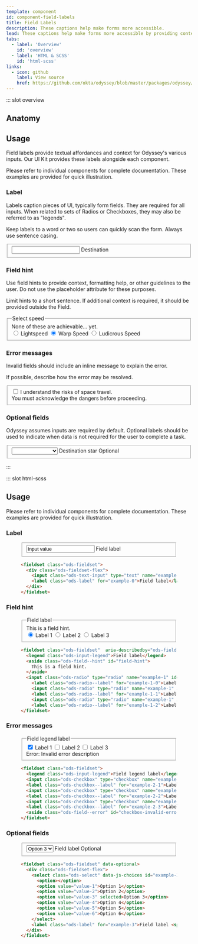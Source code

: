 ```yaml
---
template: component
id: component-field-labels
title: Field Labels
description: These captions help make forms more accessible.
lead: These captions help make forms more accessible by providing context to the user. They can be used with all Odyssey inputs.
tabs:
  - label: 'Overview'
    id: 'overview'
  - label: 'HTML & SCSS'
    id: 'html-scss'
links:
  - icon: github
    label: View source
    href: https://github.com/okta/odyssey/blob/master/packages/odyssey/src/scss/components/_label.scss
---
```


::: slot overview

## Anatomy

<Anatomy img="images/anatomy-field-label.svg" />

## Usage

<Description>

Field labels provide textual affordances and context for Odyssey's various inputs. Our UI Kit provides these labels alongside each component.

Please refer to individual components for complete documentation. These examples are provided for quick illustration.

</Description>

### Label

<Description>

Labels caption pieces of UI, typically form fields. They are required for all inputs. When related to sets of Radios or Checkboxes, they may also be referred to as "legends".

Keep labels to a word or two so users can quickly scan the form. Always use sentence casing.

</Description>

<Visual content="full">
  <form>
    <fieldset class="ods-fieldset">
      <div class="ods-fieldset-flex">
        <input class="ods-text-input" type="text" id="overview-label" required>
        <label class="ods-label" for="overview-label">Destination</label>
      </div>
    </fieldset>
  </form>
</Visual>

### Field hint

<Description>

Use field hints to provide context, formatting help, or other guidelines to the user. Do not use the placeholder attribute for these purposes.

Limit hints to a short sentence. If additional context is required, it should be provided outside the Field.

</Description>

<Visual>
  <fieldset class="ods-fieldset" aria-describedby="field-hint">
    <legend class="ods-input-legend">Select speed</legend>
    <aside class="ods-field--hint" id="field-hint">
      None of these are achievable... yet.
    </aside>
    <input class="ods-radio" type="radio" name="overview-hint" id="overview-hint-1" value="1" required>
    <label class="ods-radio--label" for="overview-hint-1">Lightspeed</label>
    <input class="ods-radio" type="radio" name="overview-hint" id="roverview-hint-2" value="2" required checked>
    <label class="ods-radio--label" for="overview-hint-2">Warp Speed</label>
    <input class="ods-radio" type="radio" name="overview-hint" id="overview-hint-3" value="3" required>
    <label class="ods-radio--label" for="overview-hint-3">Ludicrous Speed</label>
  </fieldset>
</Visual>

### Error messages

<Description>

Invalid fields should include an inline message to explain the error.

If possible, describe how the error may be resolved.

</Description>

<Visual>
  <fieldset class="ods-fieldset">
    <input class="ods-checkbox" type="checkbox" name="overview-error" id="overview-error" value="terms-accepted" aria-describedby="checkbox-invalid-error" required data-invalid>
    <label class="ods-checkbox--label" for="overview-error">I understand the risks of space travel.</label>
    <aside class="ods-field--error" id="checkbox-invalid-error">You must acknowledge the dangers before proceeding.</aside>
  </fieldset>
</Visual>

### Optional fields

<Description>

Odyssey assumes inputs are required by default. Optional labels should be used to indicate when data is not required for the user to complete a task.

</Description>

<Visual content="full">
  <fieldset class="ods-fieldset">
    <div class="ods-fieldset-flex">
      <select class="ods-select" data-js-choices id="overview-optional" name="overview-optional">
        <option></option>
        <option value="proxima">Proxima Centauri</option>
        <option value="barnards">Barnard's Star</option>
        <option value="wise">WISE 1049-5319</option>
        <option value="wolf">Wolf 359</option>
        <option value="lalande">Lalande 21185</option>
        <option value="sirius-a">Sirius A</option>
        <option value="sirius-b">Sirius B</option>
      </select>
      <label class="ods-label" for="overview-optional">Destination star <span class="ods-label--optional">Optional</span></label>
    </div>
  </fieldset>
</Visual>

:::

::: slot html-scss

## Usage

<Description>

Please refer to individual components for complete documentation. These examples are provided for quick illustration.

</Description>

### Label

<figure class="docs-example">
  <div class="docs-example--rendered">
    <fieldset class="ods-fieldset">
      <div class="ods-fieldset-flex">
        <input class="ods-text-input" type="text" name="example-0" id="example-0" spellcheck="false" value="Input value" required>
        <label class="ods-label" for="example-0">Field label</label>
      </div>
    </fieldset>
  </div>

  ```html
  <fieldset class="ods-fieldset">
    <div class="ods-fieldset-flex">
      <input class="ods-text-input" type="text" name="example-0" id="example-0" spellcheck="false" value="Input value" required>
      <label class="ods-label" for="example-0">Field label</label>
    </div>
  </fieldset>
  ```
</figure>

### Field hint

<figure class="docs-example">
  <div class="docs-example--rendered">
    <fieldset class="ods-fieldset" aria-describedby="ods-field-hint">
      <legend class="ods-input-legend">Field label</legend>
      <aside class="ods-field--hint" id="field-hint">
        This is a field hint.
      </aside>
      <input class="ods-radio" type="radio" name="example-1" id="example-1-0" value="value-0" required checked>
      <label class="ods-radio--label" for="example-1-0">Label 1</label>
      <input class="ods-radio" type="radio" name="example-1" id="example-1-1" value="value-1" required>
      <label class="ods-radio--label" for="example-1-1">Label 2</label>
      <input class="ods-radio" type="radio" name="example-1" id="example-1-2" value="value-2" required>
      <label class="ods-radio--label" for="example-1-2">Label 3</label>
    </fieldset>
  </div>

  ```html
  <fieldset class="ods-fieldset"  aria-describedby="ods-field-hint">
    <legend class="ods-input-legend">Field label</legend>
    <aside class="ods-field--hint" id="field-hint">
      This is a field hint.
    </aside>
    <input class="ods-radio" type="radio" name="example-1" id="example-1-0" value="value-0" required checked>
      <label class="ods-radio--label" for="example-1-0">Label 1</label>
      <input class="ods-radio" type="radio" name="example-1" id="example-1-1" value="value-1" required>
      <label class="ods-radio--label" for="example-1-1">Label 2</label>
      <input class="ods-radio" type="radio" name="example-1" id="example-1-2" value="value-2" required>
      <label class="ods-radio--label" for="example-1-2">Label 3</label>
  </fieldset>
  ```

</figure>

### Error messages

<figure class="docs-example">
  <div class="docs-example--rendered">
    <fieldset class="ods-fieldset">
      <legend class="ods-input-legend">Field legend label</legend>
      <input class="ods-checkbox" type="checkbox" name="example-2" id="example-2-1" value="value-1" checked data-invalid>
      <label class="ods-checkbox--label" for="example-2-1">Label 1</label>
      <input class="ods-checkbox" type="checkbox" name="example-2" id="example-2-2" value="value-2" data-invalid>
      <label class="ods-checkbox--label" for="example-2-2">Label 2</label>
      <input class="ods-checkbox" type="checkbox" name="example-2" id="example-2-3" value="value-3" data-invalid>
      <label class="ods-checkbox--label" for="example-2-3">Label 3</label>
      <aside class="ods-field--error" id="checkbox-invalid-error"><span class="u-visually-hidden">Error:</span> Invalid error description</aside>
    </fieldset>
  </div>

  ```html
  <fieldset class="ods-fieldset">
    <legend class="ods-input-legend">Field legend label</legend>
    <input class="ods-checkbox" type="checkbox" name="example-2" id="example-2-1" value="value-1" checked data-invalid>
    <label class="ods-checkbox--label" for="example-2-1">Label 1</label>
    <input class="ods-checkbox" type="checkbox" name="example-2" id="example-2-2" value="value-2" data-invalid>
    <label class="ods-checkbox--label" for="example-2-2">Label 2</label>
    <input class="ods-checkbox" type="checkbox" name="example-2" id="example-2-3" value="value-3" data-invalid>
    <label class="ods-checkbox--label" for="example-2-3">Label 3</label>
    <aside class="ods-field--error" id="checkbox-invalid-error"><span class="u-visually-hidden">Error:</span> Invalid error description</aside>
  </fieldset>
  ```
</figure>

### Optional fields

<figure class="docs-example">
  <div class="docs-example--rendered">
    <fieldset class="ods-fieldset" data-optional>
      <div class="ods-fieldset-flex">
        <select class="ods-select" data-js-choices id="example-3" name="example-3" required>
          <option></option>
          <option value="value-1">Option 1</option>
          <option value="value-2">Option 2</option>
          <option value="value-3" selected>Option 3</option>
          <option value="value-4">Option 4</option>
          <option value="value-5">Option 5</option>
          <option value="value-6">Option 6</option>
        </select>
        <label class="ods-label" for="example-3">Field label <span class="ods-label--optional">Optional</span></label>
      </div>
    </fieldset>
  </div>

  ```html
  <fieldset class="ods-fieldset" data-optional>
    <div class="ods-fieldset-flex">
      <select class="ods-select" data-js-choices id="example-3" name="example-3" required>
        <option></option>
        <option value="value-1">Option 1</option>
        <option value="value-2">Option 2</option>
        <option value="value-3" selected>Option 3</option>
        <option value="value-4">Option 4</option>
        <option value="value-5">Option 5</option>
        <option value="value-6">Option 6</option>
      </select>
      <label class="ods-label" for="example-3">Field label <span class="ods-label--optional">Optional</span></label>
    </div>
  </fieldset>
  ```
</figure>
